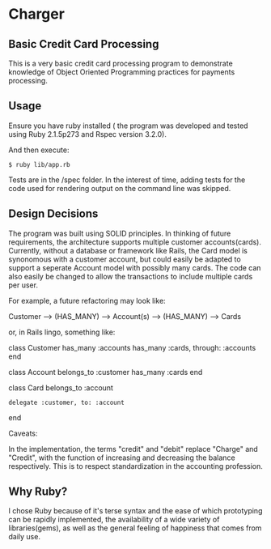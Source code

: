 # Charger

Basic Credit Card Processing
----------------------------

This is a very basic credit card processing program to demonstrate knowledge of Object Oriented Programming practices for payments processing.

## Usage

Ensure you have ruby installed ( the program was developed and tested using Ruby 2.1.5p273 and Rspec version 3.2.0).

And then execute:

    $ ruby lib/app.rb

Tests are in the /spec folder. In the interest of time, adding tests for the code used for rendering output on the command line was skipped.

## Design Decisions

The program was built using SOLID principles. In thinking of future requirements, the architecture supports multiple customer accounts(cards). Currently, without a database or framework like Rails, the Card model is synonomous with a customer account, but could easily be adapted to support a seperate Account model with possibly many cards. The code can also easily be changed to allow the transactions to include multiple cards per user. 

For example, a future refactoring may look like:

Customer --> (HAS_MANY) --> Account(s) --> (HAS_MANY) --> Cards 

or, in Rails lingo, something like:

class Customer
	has_many :accounts
	has_many :cards, through: :accounts
end

class Account
	belongs_to :customer
	has_many :cards
end

class Card
	belongs_to :account

	delegate :customer, to: :account
end

Caveats:

In the implementation, the terms "credit" and "debit" replace "Charge" and "Credit", with the function of increasing and decreasing the balance respectively. This is to respect standardization in the accounting profession.


## Why Ruby?

I chose Ruby because of it's terse syntax and the ease of which prototyping can be rapidly implemented, the availability of a wide variety of libraries(gems), as well as the general feeling of happiness that comes from daily use.
